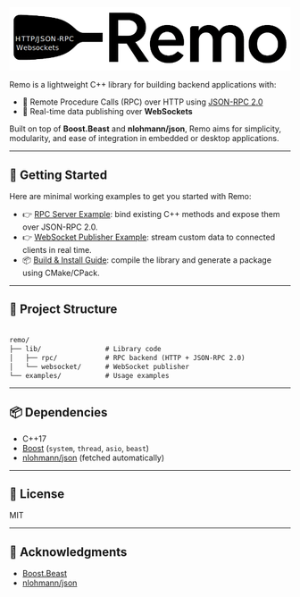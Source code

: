 ![logo](logo.png)

Remo is a lightweight C++ library for building backend applications with:

- 📡 Remote Procedure Calls (RPC) over HTTP using [JSON-RPC 2.0](https://www.jsonrpc.org/specification)
- 🔄 Real-time data publishing over **WebSockets**

Built on top of **Boost.Beast** and **nlohmann/json**, Remo aims for simplicity, modularity, and ease of integration in embedded or desktop applications.

---

## 🚀 Getting Started

Here are minimal working examples to get you started with Remo:

- 👉 [RPC Server Example](./rpc_guide.md): bind existing C++ methods and expose them over JSON-RPC 2.0.
- 👉 [WebSocket Publisher Example](./websocket_guide.md): stream custom data to connected clients in real time.
- 📦 [Build & Install Guide](./build_and_install.md): compile the library and generate a package using CMake/CPack.

---

## 🧱 Project Structure

```

remo/
├── lib/                # Library code
│   ├── rpc/            # RPC backend (HTTP + JSON-RPC 2.0)
│   └── websocket/      # WebSocket publisher
└── examples/           # Usage examples

```

---

## 📦 Dependencies

- C++17
- [Boost](https://www.boost.org/) (`system`, `thread`, `asio`, `beast`)
- [nlohmann/json](https://github.com/nlohmann/json) (fetched automatically)

---

## 📝 License

MIT

---

## 🙌 Acknowledgments

- [Boost.Beast](https://www.boost.org/doc/libs/release/libs/beast/)
- [nlohmann/json](https://github.com/nlohmann/json)
